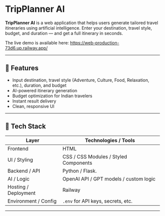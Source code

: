 # TripPlanner AI

**TripPlanner AI** is a web application that helps users generate tailored travel itineraries using artificial intelligence. Enter your destination, travel style, budget, and duration — and get a full itinerary in seconds.

The live demo is available here: https://web-production-73d6.up.railway.app/

---

## 🚀 Features

- Input destination, travel style (Adventure, Culture, Food, Relaxation, etc.), duration, and budget  
- AI-powered itinerary generation  
- Budget optimization for Indian travelers  
- Instant result delivery  
- Clean, responsive UI  

---

## 🧰 Tech Stack



| Layer | Technologies / Tools |
|-------|------------------------|
| Frontend | HTML 
| UI / Styling |  CSS /  CSS Modules / Styled Components |
| Backend / API |  Python / Flask. |
| AI / Logic | OpenAI API / GPT models / custom logic |
| Hosting / Deployment | Railway  |
| Environment / Config | `.env` for API keys, secrets, etc. |

---



